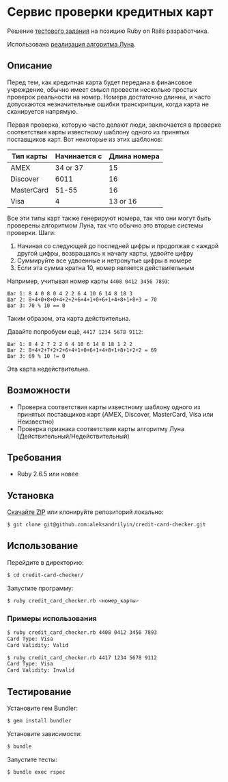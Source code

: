 # Сервис проверки кредитных карт

Решение [тестового задания](https://github.com/aristofun/webdevdao/blob/master/test_assignments/credit_card_checker.md) на позицию Ruby on Rails разработчика.

Использована [реализация алгоритма Луна](https://ru.wikibooks.org/wiki/Реализации_алгоритмов/Алгоритм_Луна).

## Описание

Перед тем, как кредитная карта будет передана в финансовое учреждение, обычно имеет смысл провести несколько простых проверок реальности на номер. Номера достаточно длинны, и часто допускаются незначительные ошибки транскрипции, когда карта не сканируется напрямую.

Первая проверка, которую часто делают люди, заключается в проверке соответствия карты известному шаблону одного из принятых поставщиков карт. Вот некоторые из этих шаблонов:

| Тип карты  | Начинается с | Длина номера |
| ---------- | ------------ | ------------ |
| AMEX       | 34 or 37     | 15           |
| Discover   | 6011         | 16           |
| MasterCard | 51-55        | 16           |
| Visa       | 4            | 13 or 16     |

Все эти типы карт также генерируют номера, так что они могут быть проверены алгоритмом Луна, так что обычно это вторые системы проверки. Шаги:

1. Начиная со следующей до последней цифры и продолжая с каждой другой цифры, возвращаясь к началу карты, удвойте цифру
2. Суммируйте все удвоенные и нетронутые цифры в номере
3. Если эта сумма кратна 10, номер является действительным

Например, учитывая номер карты `4408 0412 3456 7893`:

```
Шаг 1: 8 4 0 8 0 4 2 2 6 4 10 6 14 8 18 3
Шаг 2: 8+4+0+8+0+4+2+2+6+4+1+0+6+1+4+8+1+8+3 = 70
Шаг 3: 70 % 10 == 0
```

Таким образом, эта карта действительна.

Давайте попробуем ещё, `4417 1234 5678 9112`:

```
Шаг 1: 8 4 2 7 2 2 6 4 10 6 14 8 18 1 2 2
Шаг 2: 8+4+2+7+2+2+6+4+1+0+6+1+4+8+1+8+1+2+2 = 69
Шаг 3: 69 % 10 != 0
```

Эта карта недействительна.

## Возможности

* Проверка соответствия карты известному шаблону одного из принятых поставщиков карт (AMEX, Discover, MasterCard, Visa или Неизвестно)
* Проверка признака соответствия карты алгоритму Луна (Действительный/Недействительный)

## Требования

* Ruby 2.6.5 или новее

## Установка

[Скачайте ZIP](https://github.com/aleksandrilyin/credit-card-checker/archive/master.zip) или клонируйте репозиторий локально:
```sh
$ git clone git@github.com:aleksandrilyin/credit-card-checker.git
```

## Использование

Перейдите в директорию:
```sh
$ cd credit-card-checker/
```

Запустите программу:
```sh
$ ruby credit_card_checker.rb <номер_карты>
```

### Примеры использования

```sh
$ ruby credit_card_checker.rb 4408 0412 3456 7893
Card Type: Visa
Card Validity: Valid
```

```sh
$ ruby credit_card_checker.rb 4417 1234 5678 9112
Card Type: Visa
Card Validity: Invalid
```

## Тестирование

Установите гем Bundler:
```sh
$ gem install bundler
```

Установите зависимости:
```sh
$ bundle
```

Запустите тесты:
```sh
$ bundle exec rspec
```
